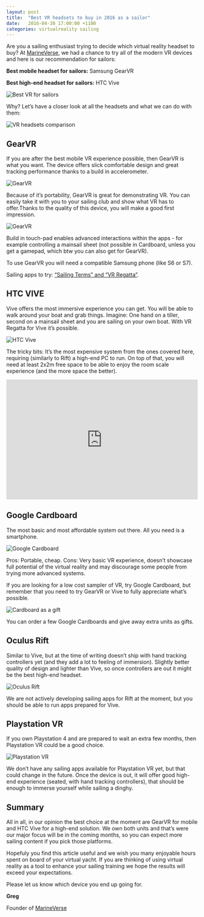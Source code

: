 ```yaml
---
layout: post
title:  "Best VR headsets to buy in 2016 as a sailor"
date:   2016-04-30 17:00:00 +1100
categories: virtualreality sailing
---
```


Are you a sailing enthusiast trying to decide which virtual reality headset to buy?  At [MarineVerse](https://www.marineverse.com/), we had a chance to try all of the modern VR devices and here is our recommendation for sailors:


**Best mobile headset for sailors:** Samsung GearVR

**Best high-end headset for sailors:** HTC Vive

![Best VR for sailors](/assets/sailing-vr-winning.jpg)

Why? Let’s have a closer look at all the headsets and what we can do with them:

![VR headsets comparison](/assets/vr-headsets.png)


<!--more-->

## GearVR

If you are after the best mobile VR experience possible, then GearVR is what you want. The device offers slick comfortable design and great tracking performance thanks to a build in accelerometer.

![GearVR](/assets/gearvr.jpg)

Because of it’s portability, GearVR is great for demonstrating VR. You can easily take it with you to your sailing club and show what VR has to offer.Thanks to the quality of this device, you will make a good first impression.

![GearVR](/assets/sailingclub.jpg)

Build in touch-pad enables advanced interactions within the apps - for example controlling a mainsail sheet (not possible in Cardboard, unless you get a gamepad, which btw you can also get for GearVR).

To use GearVR you will need a compatible Samsung phone (like S6 or S7).

Sailing apps to try: [“Sailing Terms” and “VR Regatta”](https://www.marineverse.com/virtual-reality-sailing-apps).

## HTC VIVE
Vive offers the most immersive experience you can get. You will be able to walk around your boat and grab things. Imagine: One hand on a tiller, second on a mainsail sheet and you are sailing on your own boat. With VR Regatta for Vive it’s possible.

![HTC Vive](/assets/vive.jpg)

The tricky bits: It’s the most expensive system from the ones covered here, requiring (similarly to Rift) a high-end PC to run. On top of that, you will need at least 2x2m free space to be able to enjoy the room scale experience (and the more space the better).

<iframe width="100%" height="315" src="https://www.youtube.com/embed/FEGTIONECbs" frameborder="0" allowfullscreen></iframe>

## Google Cardboard

The most basic and most affordable system out there. All you need is a smartphone.

![Google Cardboard](/assets/cardboard.jpg)

Pros: Portable, cheap. Cons: Very basic VR experience, doesn’t showcase full potential of the virtual reality and may discourage some people from trying more advanced systems.

If you are looking for a low cost sampler of VR, try Google Cardboard, but remember that you need to try GearVR or Vive to fully appreciate what’s possible.

![Cardboard as a gift](/assets/cardboard-gifts.jpg)

You can order a few Google Cardboards and give away extra units as gifts.

## Oculus Rift

Similar to Vive, but at the time of writing doesn’t ship with hand tracking controllers yet (and they add a lot to feeling of immersion). Slightly better quality of design and lighter than Vive, so once controllers are out it might be the best high-end headset.

![Oculus Rift](/assets/oculus.jpg)

We are not actively developing sailing apps for Rift at the moment, but you should be able to run apps prepared for Vive.

## Playstation VR

If you own Playstation 4 and are prepared to wait an extra few months, then Playstation VR could be a good choice.

![Playstation VR](/assets/playstation-vr.jpg)

We don’t have any sailing apps available for Playstation VR yet, but that could change in the future. Once the device is out, it will offer good high-end experience (seated, with hand tracking controllers), that should be enough to immerse yourself while sailing a dinghy.

## Summary

All in all, in our opinion the best choice at the moment are GearVR for mobile and HTC Vive for a high-end solution. We own both units and that’s were our major focus will be in the coming months, so you can expect more sailing content if you pick those platforms.

Hopefuly you find this article useful and we wish you many enjoyable hours spent on board of your virtual yacht. If you are thinking of using virtual reality as a tool to enhance your sailing training we hope the results will exceed your expectations.

Please let us know which device you end up going for.


**Greg**

Founder of [MarineVerse](https://www.marineverse.com/)


